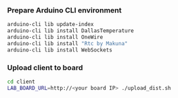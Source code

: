 ### Prepare Arduino CLI environment
```sh
arduino-cli lib update-index
arduino-cli lib install DallasTemperature
arduino-cli lib install OneWire
arduino-cli lib install "Rtc by Makuna"
arduino-cli lib install WebSockets
```
### Upload client to board
```sh
cd client
LAB_BOARD_URL=http://<your board IP> ./upload_dist.sh
```
